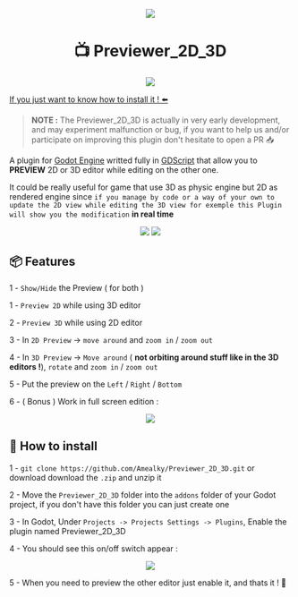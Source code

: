 <p align="center">
 <img src="https://i.ibb.co/10VvdZf/thumbnail-2d-3d-logo.png">
</p>



<h1 align="center">📺 Previewer_2D_3D</h1>
<p align="center">
    <a href="https://godotengine.org/download/archive/4.2.1-stable/"> 
        <img src="https://img.shields.io/badge/Godot%204--2--1-Godot%204--2--1?style=for-the-badge&logo=godot-engine&logoColor=white&label=Godot%20version&color=26476D">
    </a>
</p>

[If you just want to know how to install it ! ⬅️](#📃-how-to-install)

> **NOTE :** The Previewer_2D_3D is actually in very early development, and may experiment malfunction or bug, if you want to help us and/or participate on improving this plugin don't hesitate to open a PR 📥

A plugin for [Godot Engine](https://github.com/godotengine/godot) writted fully in [GDScript](https://docs.godotengine.org/en/stable/tutorials/scripting/gdscript/gdscript_basics.html) that allow you to **PREVIEW** 2D or 3D editor while editing on the other one.

It could be really useful for game that use 3D as physic engine but 2D as rendered engine since ``if you manage by code or a way of your own to update the 2D view while editing the 3D view for exemple this Plugin will show you the modification`` **in real time**

<p align="center">
        <img src="https://i.ibb.co/bRM6p49/ezgif-2-c813fddd67.gif">
        <img src="https://i.ibb.co/JmbwPnH/ezgif-2-38ffab3106.gif">
</p>

## 📦 Features 

1 - ``Show/Hide`` the Preview ( for both )

1 - ``Preview 2D`` while using 3D editor

2 - ``Preview 3D`` while using 2D editor

3 - In ``2D Preview`` -> ``move around`` and ``zoom in`` / ``zoom out``

4 - In ``3D Preview`` -> ``Move around`` ( **not orbiting around stuff like in the 3D editors !**), ``rotate`` and ``zoom in`` / ``zoom out``

5 - Put the preview on the ``Left`` / ``Right`` / ``Bottom``

6 - ( Bonus ) Work in full screen edition  :

<p align="center">
    <img src="https://i.ibb.co/RSbpkvz/Capture-d-e-cran-2024-01-24-a-22-30-02-ezgif-com-resize.png">
</p>


## 📃 How to install

1 - ``git clone https://github.com/Amealky/Previewer_2D_3D.git`` or download download the ``.zip`` and unzip it

2 - Move the ``Previewer_2D_3D`` folder into the ``addons`` folder of your Godot project, if you don't have this folder you can just create one

3 - In Godot, Under ``Projects -> Projects Settings -> Plugins``, Enable the plugin named Previewer_2D_3D

4 - You should see this on/off switch appear : 

<p align="center">
 <img src="https://i.ibb.co/t8yQ2YT/Capture-d-e-cran-2024-01-24-a-21-37-13.png">
</p>

5 - When you need to preview the other editor just enable it, and thats it ! 🎉
